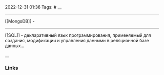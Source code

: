 2022-12-31 01:36
Tags: #
__

---

[[MongoDB]] - 

---

[[SQL]] - декларативный язык программирования, применяемый для создания, модификации и управления данными в реляционной базе данных...


__
### Links
